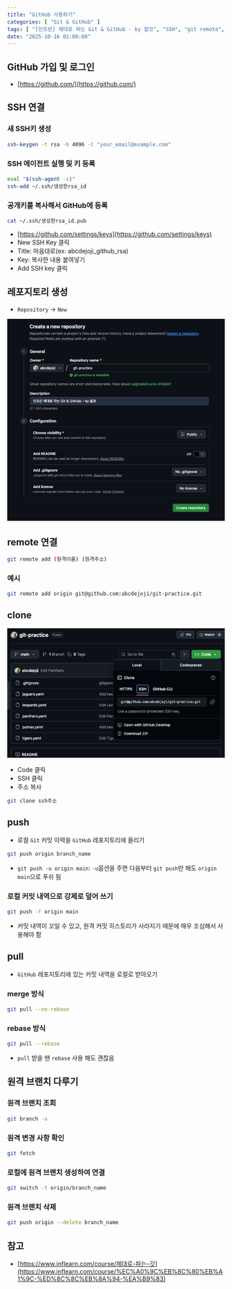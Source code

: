 ```yaml
---
title: "GitHub 사용하기"
categories: [ "Git & GitHub" ]
tags: [ "[인프런] 제대로 파는 Git & GitHub - by 얄코", "SSH", "git remote", "git push", "git pull", "git clone", "git fetch", "git branch" ]
date: "2025-10-16 01:00:00"
---
```


## GitHub 가입 및 로그인

- [https://github.com/](https://github.com/)

## SSH 연결

### 새 SSH키 생성

```bash
ssh-keygen -t rsa -b 4096 -C "your_email@example.com"
```

### SSH 에이전트 실행 및 키 등록

```bash
eval "$(ssh-agent -s)"
ssh-add ~/.ssh/생성한rsa_id
```

### 공개키를 복사해서 GitHub에 등록

```bash
cat ~/.ssh/생성한rsa_id.pub
```

- [https://github.com/settings/keys](https://github.com/settings/keys)
- New SSH Key 클릭
- Title: 마음대로(ex: abcdejoji_github_rsa)
- Key: 복사한 내용 붙여넣기
- Add SSH key 클릭

## 레포지토리 생성

- `Repository` -> `New`

![](/assets/img/_posts/2025/10/2025-10-16-GitHub-사용하기/49674884842083.png)

## remote 연결

```bash
git remote add (원격이름) (원격주소)
```

### 예시

```bash
git remote add origin git@github.com:abcdejoji/git-practice.git
```

## clone

![](/assets/img/_posts/2025/10/2025-10-16-GitHub-사용하기/50252831302666.png)

- Code 클릭
- SSH 클릭
- 주소 복사

```bash
git clone ssh주소
```

## push

- 로컬 `Git` 커밋 이력을 `GitHub` 레포지토리에 올리기

```bash
git push origin branch_name
```

- `git push -u origin main`: `-u`옵션을 주면 다음부터 `git push`만 해도 `origin main`으로 푸쉬 됨

### 로컬 커밋 내역으로 강제로 덮어 쓰기

```bash
git push -f origin main
```

- 커밋 내역이 꼬일 수 있고, 원격 커밋 히스토리가 사라지기 때문에 매우 조심해서 사용해야 함

## pull

- `GitHub` 레포지토리에 있는 커밋 내역을 로컬로 받아오기

### merge 방식

```bash
git pull --no-rebase
```

### rebase 방식

```bash
git pull --rebase
```

- `pull` 받을 땐 `rebase` 사용 해도 괜찮음

## 원격 브랜치 다루기

### 원격 브랜치 조회

```bash
git branch -a
```

### 원격 변경 사항 확인

```bash
git fetch
```

### 로컬에 원격 브랜치 생성하여 연결

```bash
git switch -t origin/branch_name
```

### 원격 브랜치 삭제

```bash
git push origin --delete branch_name
```

## 참고

- [https://www.inflearn.com/course/제대로-파는-깃](https://www.inflearn.com/course/%EC%A0%9C%EB%8C%80%EB%A1%9C-%ED%8C%8C%EB%8A%94-%EA%B9%83)

